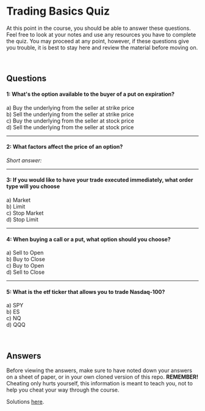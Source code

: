 # Trading Basics Quiz

At this point in the course, you should be able to answer these questions.
Feel free to look at your notes and use any resources you have to complete 
the quiz. You may proceed at any point, however, if these questions give 
you trouble, it is best to stay here and review the material before moving on.

<br>

## Questions

#### 1: What's the option available to the buyer of a put on expiration?

a) Buy the underlying from the seller at strike price
<br>
b) Sell the underlying from the seller at strike price
<br>
c) Buy the underlying from the seller at stock price
<br>
d) Sell the underlying from the seller at stock price

<hr>

#### 2: What factors affect the price of an option?

*Short answer:*

<hr>

#### 3: If you would like to have your trade executed immediately, what order type will you choose 

a) Market
<br>
b) Limit
<br>
c) Stop Market
<br>
d) Stop Limit

<hr>

#### 4: When buying a call or a put, what option should you choose? 

a) Sell to Open
<br>
b) Buy to Close
<br>
c) Buy to Open
<br>
d) Sell to Close

<hr>

#### 5: What is the etf ticker that allows you to trade Nasdaq-100? 

a) SPY
<br>
b) ES
<br>
c) NQ
<br>
d) QQQ

<br>

## Answers

Before viewing the answers, make sure to have noted down your answers on a sheet of paper, 
or in your own cloned version of this repo. **REMEMBER!** Cheating only hurts yourself, this information is meant to teach 
you, not to help you cheat your way through the course.

Solutions [here](https://github.com/Azpect3120/TradingNotes/blob/master/Stocks/BeginnerBasics/TradingBasicsQuiz/solutions.md).

